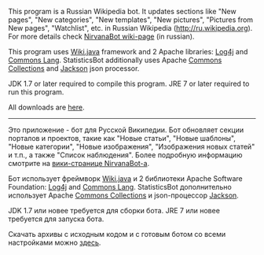 This program is a Russian Wikipedia bot. It updates sections like "New pages", "New categories", "New templates", "New pictures", "Pictures from New pages", "Watchlist", etc. in Russian Wikipedia (http://ru.wikipedia.org). For more details check [NirvanaBot wiki-page](http://ru.wikipedia.org/wiki/User:NirvanaBot) (in russian).

This program uses [Wiki.java](http://code.google.com/p/wiki-java) framework and 2 Apache libraries: [Log4j](http://logging.apache.org/log4j) and [Commons Lang](http://commons.apache.org/lang). StatisticsBot additionally uses Apache [Commons Collections](http://commons.apache.org/collections) and [Jackson](http://jackson.codehaus.org/) json processor.

JDK 1.7 or later required to compile this program.
JRE 7 or later required to run this program.

All downloads are [here](http://yadi.sk/d/4tAoz1Z29d3NU).


---

Это приложение - бот для Русской Википедии. Бот обновляет секции порталов и проектов, такие как "Новые статьи", "Новые шаблоны", "Новые категории", "Новые изображения", "Изображения новых статей" и т.п., а также "Список наблюдения". Более подробную информацию смотрите на [вики-странице NirvanaBot-а](http://ru.wikipedia.org/wiki/User:NirvanaBot).

Бот использует фреймворк [Wiki.java](http://code.google.com/p/wiki-java) и 2 библиотеки Apache Software Foundation: [Log4j](http://logging.apache.org/log4j) and [Commons Lang](http://commons.apache.org/lang). StatisticsBot дополнительно использует Apache [Commons Collections](http://commons.apache.org/collections) и json-процессор [Jackson](http://jackson.codehaus.org/).

JDK 1.7 или новее требуется для сборки бота.
JRE 7 или новее требуется для запуска бота.

Скачать архивы с исходным кодом и с готовым ботом со всеми настройками можно [здесь](http://yadi.sk/d/4tAoz1Z29d3NU).